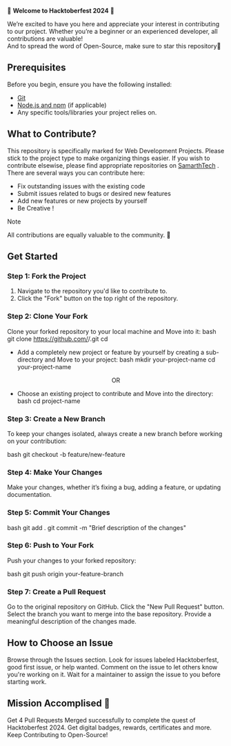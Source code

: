 🎉 **Welcome to Hacktoberfest 2024** 🎉  

We’re excited to have you here and appreciate your interest in contributing to our project. Whether you’re a beginner or an experienced developer, all contributions are valuable! <br/>
And to spread the word of Open-Source, make sure to star this repository🌟

## Prerequisites
Before you begin, ensure you have the following installed:
- [Git](https://git-scm.com/)
- [Node.js and npm](https://nodejs.org/) (if applicable)
- Any specific tools/libraries your project relies on.

## What to Contribute?
This repository is specifically marked for Web Development Projects. Please stick to the project type to make organizing things easier. If you wish to contribute elsewise, please find appropriate repositories on [SamarthTech](https://github.com/SamarthTech) . 
<br/> There are several ways you can contribute here:
- Fix outstanding issues with the existing code
- Submit issues related to bugs or desired new features
- Add new features or new projects by yourself
- Be Creative !

> [!NOTE]
> All contributions are equally valuable to the community. 🥰

## Get Started
### Step 1: Fork the Project
1. Navigate to the repository you'd like to contribute to.
2. Click the "Fork" button on the top right of the repository.

### Step 2: Clone Your Fork
Clone your forked repository to your local machine and Move into it:
bash
git clone https://github.com/<username>/<repository-name>.git
cd <repository-name>

- Add a completely new project or feature by yourself by creating a sub-directory and Move to your project:
bash
mkdir your-project-name
cd your-project-name

<p align=center>OR</p>

- Choose an existing project to contribute and Move into the directory:
bash
cd project-name

### Step 3: Create a New Branch
To keep your changes isolated, always create a new branch before working on your contribution:

bash 
git checkout -b feature/new-feature

### Step 4: Make Your Changes
Make your changes, whether it’s fixing a bug, adding a feature, or updating documentation.

### Step 5: Commit Your Changes

bash
git add .
git commit -m "Brief description of the changes"

### Step 6: Push to Your Fork
Push your changes to your forked repository:

bash
git push origin your-feature-branch


### Step 7: Create a Pull Request

Go to the original repository on GitHub.
Click the "New Pull Request" button.
Select the branch you want to merge into the base repository.
Provide a meaningful description of the changes made.

## How to Choose an Issue

Browse through the Issues section.
Look for issues labeled Hacktoberfest, good first issue, or help wanted.
Comment on the issue to let others know you're working on it.
Wait for a maintainer to assign the issue to you before starting work.

## Mission Accomplised 🚀

Get 4 Pull Requests Merged successfully to complete the quest of Hacktoberfest 2024.
Get digital badges, rewards, certificates and more. 
Keep Contributing to Open-Source!
